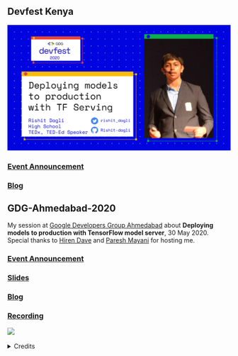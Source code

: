 ## Devfest Kenya

![](images/df-kenya.png)

### [Event Announcement](https://gdg.community.dev/events/details/google-gdg-nairobi-presents-gdg-kenya-devfest-2020/#/)

### [Blog](https://towardsdatascience.com/deploying-models-to-production-with-tensorflow-model-server-225a81859031)

## GDG-Ahmedabad-2020 

My session at [Google Developers Group Ahmedabad](https://gdgahmedabad.com/) about **Deploying models to production with TensorFlow model server**, 30 May 2020. Special thanks to [Hiren Dave](https://twitter.com/hjdave) and [Paresh Mayani](https://twitter.com/pareshmayani) for hosting me.

### [Event Announcement](https://www.meetup.com/GDG-Ahmedabad/events/270477738/)

### [Slides](https://github.com/Rishit-dagli/GDG-Ahmedabad-2020/blob/master/Deploying%20models%20to%20production%20with%20TensorFlow%20model%20server%20(1).pdf)

### [Blog](https://towardsdatascience.com/deploying-models-to-production-with-tensorflow-model-server-225a81859031)

### [Recording](https://www.youtube.com/watch?v=SD5ePd6ouuY)

![](images/rishit.jpg)
  
  <details>
  <summary>Credits</summary>
  Poster designed by Vatsal Trivedi- https://twitter.com/trivedivatsal_
  </details>

